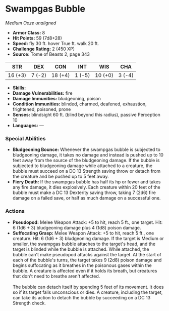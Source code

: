 # Swampgas Bubble

*Medium* *Ooze* *unaligned*

- **Armor Class:** 8
- **Hit Points:** 59 (7d8+28)
- **Speed:** fly 30 ft. hover True ft. walk 20 ft.
- **Challenge Rating:** 2 (450 XP)
- **Source:** Tome of Beasts 2, page 343

| STR | DEX | CON | INT | WIS | CHA |
| --- | --- | --- | --- | --- | --- |
| 16 (+3) | 7 (-2) | 18 (+4) | 1 (-5) | 10 (+0) | 3 (-4) |

- **Skills:** 
- **Damage Vulnerabilities:** fire
- **Damage Immunities:** bludgeoning, poison
- **Condition Immunities:** blinded, charmed, deafened, exhaustion, frightened, poisoned, prone
- **Senses:** blindsight 60 ft. (blind beyond this radius), passive Perception 10
- **Languages:** —

### Special Abilities

- **Bludgeoning Bounce:** Whenever the swampgas bubble is subjected to bludgeoning damage, it takes no damage and instead is pushed up to 10 feet away from the source of the bludgeoning damage. If the bubble is subjected to bludgeoning damage while attached to a creature, the bubble must succeed on a DC 13 Strength saving throw or detach from the creature and be pushed up to 5 feet away.
- **Fiery Death:** If the swampgas bubble has half its hp or fewer and takes any fire damage, it dies explosively. Each creature within 20 feet of the bubble must make a DC 13 Dexterity saving throw, taking 7 (2d6) fire damage on a failed save, or half as much damage on a successful one.

### Actions

- **Pseudopod:** Melee Weapon Attack: +5 to hit, reach 5 ft., one target. Hit: 6 (1d6 + 3) bludgeoning damage plus 4 (1d8) poison damage.
- **Suffocating Grasp:** Melee Weapon Attack: +5 to hit, reach 5 ft., one creature. Hit: 6 (1d6 + 3) bludgeoning damage. If the target is Medium or smaller, the swampgas bubble attaches to the target's head, and the target is blinded while the bubble is attached. While attached, the bubble can't make pseudopod attacks against the target. At the start of each of the bubble's turns, the target takes 9 (2d8) poison damage and begins suffocating as it breathes in the poisonous gases within the bubble. A creature is affected even if it holds its breath, but creatures that don't need to breathe aren't affected.<br><br>The bubble can detach itself by spending 5 feet of its movement. It does so if its target falls unconscious or dies. A creature, including the target, can take its action to detach the bubble by succeeding on a DC 13 Strength check.


